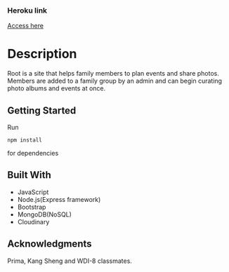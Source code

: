 ### Heroku link

[Access here](https://arcane-forest-25601.herokuapp.com/)

# Description

Root is a site that helps family members to plan events and share photos. Members are added to a family group by an admin and can begin curating photo albums and events at once.

## Getting Started

Run
```
npm install
```

for dependencies

## Built With

* JavaScript
* Node.js(Express framework)
* Bootstrap
* MongoDB(NoSQL)
* Cloudinary


## Acknowledgments

Prima, Kang Sheng and WDI-8 classmates.
